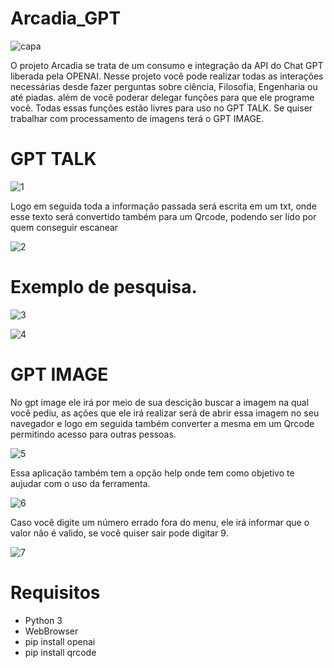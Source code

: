 # Arcadia_GPT

![capa](https://user-images.githubusercontent.com/96485637/231501676-87fee655-6f21-4445-aaa8-1cb767db7bbf.png)

O projeto Arcadia se trata de um consumo e integração da API do Chat GPT liberada pela 
OPENAI. Nesse projeto você pode realizar todas as interações necessárias desde fazer perguntas sobre ciência,
Filosofia, Engenharia ou até piadas. além de você poderar delegar funções para que ele programe você. Todas essas
funções estão livres para uso no GPT TALK. Se quiser trabalhar com processamento de imagens terá o GPT IMAGE.

# GPT TALK

![1](https://user-images.githubusercontent.com/96485637/231503871-34e57044-c0af-419c-a5ba-c1b5f4f3b736.png)

Logo em seguida toda a informação passada será escrita em um txt, onde esse texto será convertido
também para um Qrcode, podendo ser lido por quem conseguir escanear


 ![2](https://user-images.githubusercontent.com/96485637/231504228-7ab0235d-66f1-4159-a002-c5db68fa015e.png)

# Exemplo de pesquisa.

![3](https://user-images.githubusercontent.com/96485637/231504398-eb678b42-de78-4308-9143-89981fcd469d.png)


![4](https://user-images.githubusercontent.com/96485637/231504438-50af3ee0-5250-4055-896d-fa4de9d0b9dc.png)

# GPT IMAGE

No gpt image ele irá por meio de sua descição buscar a imagem na qual você pediu, as ações que ele irá realizar será de
abrir essa imagem no seu navegador e logo em seguida também converter a mesma em um Qrcode permitindo acesso para outras pessoas.

![5](https://user-images.githubusercontent.com/96485637/231505203-4dacf11a-140d-438e-94fc-849483c72ef1.png)

Essa aplicação também tem a opção help onde tem como objetivo te aujudar com o uso da ferramenta.


![6](https://user-images.githubusercontent.com/96485637/231508752-a3f33927-1901-4fea-a17e-8f12c25284a1.png)

Caso você digite um número errado fora do menu, ele irá informar que o valor não é valido,
se você quiser sair pode digitar 9.


![7](https://user-images.githubusercontent.com/96485637/231509457-fd9ce562-dc20-4bf9-8cfb-50cd5dc565db.png)


# Requisitos

* Python 3
* WebBrowser
* pip install openai
* pip install qrcode
